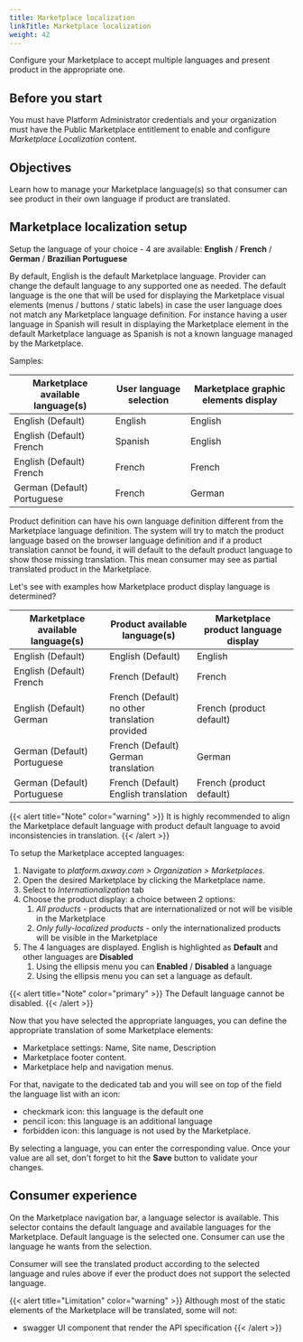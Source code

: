 ```yaml
---
title: Marketplace localization
linkTitle: Marketplace localization
weight: 42
---
```


Configure your Marketplace to accept multiple languages and present product in the appropriate one.

## Before you start

You must have Platform Administrator credentials and your organization must have the Public Marketplace entitlement to enable and configure *Marketplace Localization* content.

## Objectives

Learn how to manage your Marketplace language(s) so that consumer can see product in their own language if product are translated.

## Marketplace localization setup

Setup the language of your choice - 4 are available: **English** / **French** / **German** / **Brazilian Portuguese**

By default, English is the default Marketplace language. Provider can change the default language to any supported one as needed. The default language is the one that will be used for displaying the Marketplace visual elements (menus / buttons / static labels) in case the user language does not match any Marketplace language definition. For instance having a user language in Spanish will result in displaying the Marketplace element in the default Marketplace language as Spanish is not a known language managed by the Marketplace.

Samples:

| Marketplace available language(s) | User language selection       | Marketplace graphic elements display |
| --------------------------------- | ----------------------------- |------------------------------------- |
| English (Default)                 | English                       | English                              |
| English (Default) </br> French    | Spanish                       | English                              |
| English (Default) </br> French    | French                        | French                               |
| German (Default) </br> Portuguese | French                        | German                               |

Product definition can have his own language definition different from the Marketplace language definition. The system will try to match the product language based on the browser language definition and if a product translation cannot be found, it will default to the default product language to show those missing translation. This mean consumer may see as partial translated product in the Marketplace.

Let's see with examples how Marketplace product display language is determined?

| Marketplace available language(s) | Product available language(s) | Marketplace product language display |
| --------------------------------- | ----------------------------- | ------------------------------------ |
| English (Default)                 | English (Default)             | English                              |
| English (Default) </br> French    | French (Default)              | French                               |
| English (Default) </br> German    | French (Default) </br> no other translation provided | French (product default)       |
| German (Default) </br> Portuguese | French (Default) </br> German translation | German                   |
| German (Default) </br> Portuguese | French (Default) </br> English translation | French (product default)                   |

{{< alert title="Note" color="warning" >}}
It is highly recommended to align the Marketplace default language with product default language to avoid inconsistencies in translation.
{{< /alert >}}

To setup the Marketplace accepted languages:

1. Navigate to *platform.axway.com > Organization > Marketplaces*.
2. Open the desired Marketplace by clicking the Marketplace name.
3. Select to *Internationalization* tab
4. Choose the product display: a choice between 2 options:
   1. *All products* - products that are internationalized or not will be visible in the Marketplace
   2. *Only fully-localized products* - only the internationalized products will be visible in the Marketplace
5. The 4 languages are displayed. English is highlighted as **Default** and other languages are **Disabled**
   1. Using the ellipsis menu you can **Enabled** / **Disabled** a language
   2. Using the ellipsis menu you can set a language as default.

{{< alert title="Note" color="primary" >}}
The Default language cannot be disabled.
{{< /alert >}}

Now that you have selected the appropriate languages, you can define the appropriate translation of some Marketplace elements:

* Marketplace settings: Name, Site name, Description
* Marketplace footer content.
* Marketplace help and navigation menus.

For that, navigate to the dedicated tab and you will see on top of the field the language list with an icon:

* checkmark icon: this language is the default one
* pencil icon: this language is an additional language
* forbidden icon: this language is not used by the Marketplace.

By selecting a language, you can enter the corresponding value. Once your value are all set, don't forget to hit the **Save** button to validate your changes.

## Consumer experience

On the Marketplace navigation bar, a language selector is available. This selector contains the default language and available languages for the Marketplace. Default language is the selected one. Consumer can use the language he wants from the selection.

Consumer will see the translated product according to the selected language and rules above if ever the product does not support the selected language.

{{< alert title="Limitation" color="warning" >}}
Although most of the static elements of the Marketplace will be translated, some will not:

* swagger UI component that render the API specification
{{< /alert >}}
